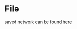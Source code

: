 # File

saved network can be found [here](https://drive.google.com/open?id=1lBCOYcWK2HI3tEFLVqgGKpLH1H4Duo6i)
